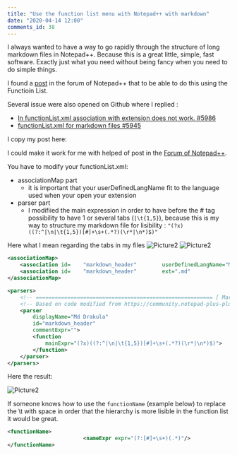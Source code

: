 ```yaml
---
title: "Use the function list menu with Notepad++ with markdown"
date: "2020-04-14 12:00"
comments_id: 38
---
```


I always wanted to have a way to go rapidly through the structure of long markdown files in Notepad++. 
Because this is a great little, simple, fast software. Exactly just what you need without being fancy when you need to do simple things.

I found a [post](https://community.notepad-plus-plus.org/topic/18458/display-markdown-outline-view-through-functionlist) in the forum of Notepad++ that to be able to do this using the Functioin List.

Several issue were also opened on Github where I replied : 

- [In functionList.xml association with extension does not work.
#5986](https://github.com/notepad-plus-plus/notepad-plus-plus/issues/5986)
- [functionList.xml for markdown files
#5945](https://github.com/notepad-plus-plus/notepad-plus-plus/issues/5945)

I copy my post here:

I could make it work for me with helped of post in the [Forum of Notepad++](https://community.notepad-plus-plus.org/topic/18458/display-markdown-outline-view-through-functionlist).

You have to modify your functionList.xml:
- associationMap part
  - it is important that your userDefinedLangName fit to the language used when your open your extension
- parser part
  - I modifiied the main expression in order to have before the # tag possibility to have 1 or several tabs (`|\t{1,5}`), because this is my way to structure my markdown file for lisibility : `"(?x)((?:^|\n|\t{1,5})[#]+\s+(.*?)(\r*|\n*)$)"`

Here what I mean regarding the tabs in my files
![Picture2](../assets/20200414_functionList_markdown_2.jpg)
![Picture2](../assets/20200414_functionList_markdown_3.jpg)


```xml
<associationMap>
	<association id=    "markdown_header"        userDefinedLangName="Md Drakula"           />
	<association id=    "markdown_header"        ext=".md"                                />
</associationMap>
```

```xml
<parsers>
	<!-- ======================================================== [ Markdown ] -->
	<!-- Based on code modified from https://community.notepad-plus-plus.org/topic/18458/display-markdown-outline-view-through-functionlist/7 -->
	<parser 
		displayName="Md Drakula" 
		id="markdown_header"
		commentExpr="">
		<function
			mainExpr="(?x)((?:^|\n|\t{1,5})[#]+\s+(.*?)(\r*|\n*)$)">
		</function>
	</parser>
</parsers>
```

Here the result:

![Picture2](../assets/20200414_functionList_markdown_1.jpg)

If someone knows how to use the `functionName` (example  below) to replace the \t with space in order that the hierarchy is more lisible in the function list it would be great. 

```xml
<functionName>
                        <nameExpr expr="(?:[#]+\s+)(.*)"/>
</functionName>
```


